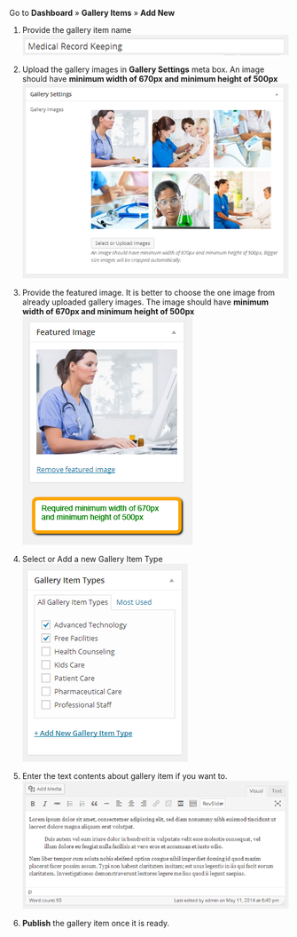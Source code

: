 Go to **Dashboard** &raquo; **Gallery Items** &raquo; **Add New**

1. Provide the gallery item name
![gallery item name](images/contents/18.png)

2. Upload the gallery images in **Gallery Settings** meta box. An image should have **minimum width of 670px and minimum height of 500px**
![gallery images](images/contents/19.png)

3. Provide the featured image. It is better to choose the one image from already uploaded gallery images. The image should have **minimum width of 670px and minimum height of 500px**
![featured image](images/contents/20.png)

4. Select or Add a new Gallery Item Type
![Gallery Item Type](images/contents/21.png)

5. Enter the text contents about gallery item if you want to.
![contents](images/contents/22.png)

6. **Publish** the gallery item once it is ready.